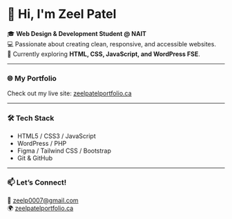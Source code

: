 # 👋 Hi, I'm Zeel Patel

🎓 **Web Design & Development Student @ NAIT**  
💻 Passionate about creating clean, responsive, and accessible websites.  
🚀 Currently exploring **HTML, CSS, JavaScript, and WordPress FSE**.  

---

### 🌐 My Portfolio  
Check out my live site: [zeelpatelportfolio.ca](https://zeelpatelportfolio.ca)

---

### 🛠️ Tech Stack
- HTML5 / CSS3 / JavaScript  
- WordPress / PHP  
- Figma / Tailwind CSS / Bootstrap  
- Git & GitHub  

---

### 📫 Let’s Connect!
📧 [zeelp0007@gmail.com](mailto:zeelp0007@gmail.com)  
🌍 [zeelpatelportfolio.ca](https://zeelpatelportfolio.ca)
